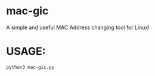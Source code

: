 # mac-gic
A simple and useful MAC Address changing tool for Linux!

# USAGE:

```
python3 mac-gic.py
```
